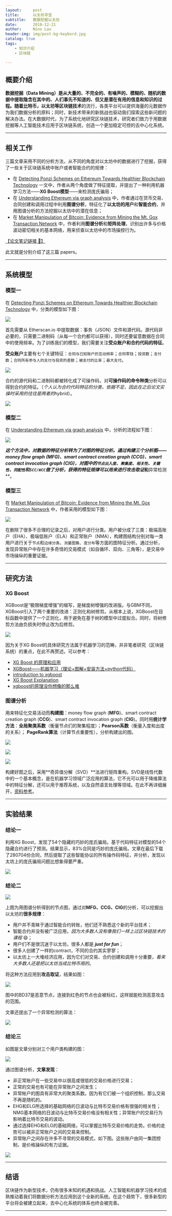 ```yaml
---
layout:     post
title:      以太坊寻宝
subtitle:   数据挖掘以太坊
date:       2018-12-21
author:     Nino Lau
header-img: img/post-bg-keybord.jpg
catalog: true
tags:
    - 知识介绍
    - 区块链

---
```


## 概要介绍

**数据挖掘（Data Mining）**是从大量的、不完全的、有噪声的、模糊的、随机的数据中提取隐含在其中的、人们事先不知道的、但又是潜在有用的信息和知识的过程。随着比特币，以太坊等**区块链技术**的流行，各类平台可以提供海量的元数据作为我们数据分析的原料；同时，新技术带来的新挑战也驱动我们探索这些新问题的解决办法。在大数据时代，为了系统化地研究区块链技术，研究者们致力于用数据挖掘等人工智能技术应用于区块链系统，创造一个更加稳定可控的去中心化系统。



---

## 相关工作

三篇文章采用不同的分析方法，从不同的角度对以太坊中的数据进行了挖掘，获得了一些关于区块链系统中账户或者智能合约的规律：

- 在 [Detecting Ponzi Schemes on Ethereum Towards Healthier Blockchain Technology](https://www.researchgate.net/profile/Weili_Chen4/publication/324509423_Detecting_Ponzi_Schemes_on_Ethereum_Towards_Healthier_Blockchain_Technology/links/5b0a2183a6fdcc8c2532581e/Detecting-Ponzi-Schemes-on-Ethereum-Towards-Healthier-Blockchain-Technology.pdf) 一文中，作者从两个角度做了特征提取，并提出了一种利用机器学习方法——**XG Boost模型**——来检测庞氏骗局；
- 在 [Understanding Ethereum via graph analysis](https://ieeexplore.ieee.org/stamp/stamp.jsp?tp=&arnumber=8486401) 中，作者通过在货币交易、合同创建和调用过程中利用**图谱分析**，特征化了**以太坊的用户**和**智能合约**，并用图谱分析的方法挖掘以太坊中的潜在信息；
- 在 [Market Manipulation of Bitcoin: Evidence from Mining the Mt. Gox Transaction Network](http://www.easyhpc.org/static/homework/appendix/course_69/homework_189/appendix_157.pdf?q=1545127255) 中，作者利用**图谱分析**和**矩阵处理**，识别出许多与价格波动密切相关的基本网络，用来侦查以太坊中的市场操控行为。

[【论文笔记链接 🔗】](https://github.com/LovelyBuggies/Paper_Notes/tree/master/Notes)

此文就是分别介绍了这三篇 papers。



---

## 系统模型

### 模型一

在 [Detecting Ponzi Schemes on Ethereum Towards Healthier Blockchain Technology](https://www.researchgate.net/profile/Weili_Chen4/publication/324509423_Detecting_Ponzi_Schemes_on_Ethereum_Towards_Healthier_Blockchain_Technology/links/5b0a2183a6fdcc8c2532581e/Detecting-Ponzi-Schemes-on-Ethereum-Towards-Healthier-Blockchain-Technology.pdf) 中，分类的模型如下图：

![](https://ws3.sinaimg.cn/large/006tNbRwly1fyd97wrjykj30o40c00u0.jpg)

首先需要从 Etherscan.io 中提取数据：事务（JSON）文件和源代码。源代码非必要的，只需要二进制码（从每一个合约都可以获得），同时还要留意数据在合同中的使用频率。为了训练我们的模型，我们需要关注**受众账户和合约代码的特征**。

**受众账户**主要有七个关键特征：`合同与已知账户的互动频率`；`合同零钱`；`投资数`；`支付数`；`合同所有参与人的支付与投资的差额`；`被支付的比率`；`最大支付`。

![](https://ws3.sinaimg.cn/large/006tNbRwgy1fyedymsc5qj319w0iu78f.jpg)

合约的源代码和二进制码都被转化成了可操作码，对**可操作码的命令种类**分析可以得到合约的特征。（*个人认为合约代码特征的分类，依据不足，因此在之后论文实操时采用的往往是两者的hybrid*）。

![](https://ws4.sinaimg.cn/bmiddle/006tNbRwgy1fydai0hfg2j31760m4q8g.jpg)



### 模型二

在 [Understanding Ethereum via graph analysis](https://ieeexplore.ieee.org/stamp/stamp.jsp?tp=&arnumber=8486401)  中，分析的流程如下图：

![](https://ws4.sinaimg.cn/large/006tNbRwgy1fyecpvzfdvj30ms0bg406.jpg)

***这个方法中，对数据的特征分析转为了对图的特征分析。***通过构建三个分析图——money flow graph (**MFG**)、smart contract creation graph (**CCG**)、smart contract invocation graph (**CIG**)，对图中的`节点出入度`、`聚集度`、`相关性`、`关键性`、`同配性`和`SCC/WCC`做了分析，获得的特征规律可以用来进行**攻击取证**和**异常检测**。



### 模型三

在 [Market Manipulation of Bitcoin: Evidence from Mining the Mt. Gox Transaction Network](http://www.easyhpc.org/static/homework/appendix/course_69/homework_189/appendix_157.pdf?q=1545127255) 中，作者采用的模型如下图：

![](https://ws4.sinaimg.cn/large/006tNbRwly1fyecx6l5naj30oo0g4wg5.jpg)

在删除了很多不合理的记录之后，对用户进行分类。用户被分成了三类：极端高账户（EHA）、极端低账户（ELA）和正常账户（NMA），构建图结构分别对每一类用户进行关于`节点`和`边缘分类`、`测量图簇`、`度分布`等方面的图特征分析。通过分析，发现异常账户中存在许多奇怪的交易模式（如自循环、双向、三角等），是交易中市场操纵的重要证据。



---

## 研究方法

### XG Boost

XGBoost是“极限梯度增强”的缩写，是梯度树增强的改进版。与GBM不同，XGBoost引入了两个重要的改进：正则化和树修剪。从根本上说，XGBoost在目标函数中提供了一个正则化，用于避免在基于树的模型中过度拟合。同时，将树修剪方法由负损失时停止改为后修剪。

![](https://ws4.sinaimg.cn/large/006tNbRwgy1fyee4a80k4j321g0u0agy.jpg)

因为关于XG Boost的具体研究方法属于机器学习的范畴，并非笔者研究（区块链系统）的重点，在此不再赘述。可以参考：

- [XG Boost 的原理和应用](https://www.cnblogs.com/zhouxiaohui888/p/6008368.html)
- [XGBoost——机器学习（理论+图解+安装方法+python代码）](https://blog.csdn.net/huacha__/article/details/81029680)
- [introduction to xgboost](https://xgboost.readthedocs.io/en/latest/tutorials/model.html)
- [XG Boost Explanation](https://pan.baidu.com/s/1dF2mDbz)
- [xgboost的原理没你想像的那么难](https://www.jianshu.com/p/7467e616f227)



### 图谱分析

用来特征化交易活动而**构建图**：money flow graph (**MFG**)、smart contract creation graph (**CCG**)、smart contract invocation graph (**CIG**)。同时用**统计学方法**：**全局聚类系数**（衡量节点们的聚集程度）；**Pearson系数**（衡量入度和出度的关系）； **PageRank算法**（计算节点重要性），分析构建出的图。

![](https://ws1.sinaimg.cn/large/006tNbRwgy1fyedqw0l23j30ru08yq4i.jpg)

![](https://ws2.sinaimg.cn/large/006tNbRwgy1fyeey3g9xqj30q80dyta7.jpg)

![](https://ws3.sinaimg.cn/large/006tNbRwgy1fyee28b1b8j30om0aadhb.jpg)

构建好图之后，采用**奇异值分解（SVD）**法进行矩阵重构。SVD是线性代数中的一个基本概念，是在机器学习领域广泛应用的算法，它不光可以用于降维算法中的特征分解，还可以用于推荐系统，以及自然语言处理等领域。在此不再详细展开，[资料参考](http://www.cnblogs.com/pinard/p/6251584.html)。



---

## 实验结果

### 结论一

利用XG Boost，发现了54个隐藏的巧妙的庞氏骗局。基于代码特征对模型的54个隐藏合约进行了预测。结果显示，83%合同是巧妙的庞氏骗局。文章在最后下载了280704份合同，然后提取了这些智能协议的所有操作码特征，并分析，发现以太坊上的庞氏骗局问题比想象得要严重。

![](https://ws3.sinaimg.cn/bmiddle/006tNbRwly1fyee70e6dbj30oy0iimyb.jpg)



### 结论二

![](https://ws3.sinaimg.cn/bmiddle/006tNbRwgy1fyeee4compj30pk0bqq5h.jpg)

上图为用图谱分析得到的节点图，通过对**MFG、CCG、CIG**的分析，可以挖掘出以太坊的**很多规律**：

- 用户并不青睐于通过智能合约转账，他们还不熟悉这个新的平台技术；
- 智能合约并没有被广泛应用，*因为大多数人没有像我们一样上过区块链技术的课程* 😄；
- 用户们不是很沉迷于以太坊，很多人都是 ***just for fun***；
- 很多人创建了一样的contract，不同的合约其实寥寥；
- 以太坊上一大堆经济应用，因为它们对交易、合约创建和调用十分重要，*看来大多数人还是把以太坊当成比特币用的*。

将这种方法应用到**攻击取证**，结果如图：

![](https://ws4.sinaimg.cn/bmiddle/006tNbRwly1fyeej2b12zj30im0cojsb.jpg)

图中的BD37是恶意节点，连接到红色的节点也会被标红，这样就能检测恶意攻击的范围。

文章还提出了一个异常检测的算法：

![](https://ws4.sinaimg.cn/bmiddle/006tNbRwgy1fye6lr8zutj30mu0js77a.jpg)



### 结论三

如图是文章分别对三个用户类构建的图：

![](https://ws2.sinaimg.cn/large/006tNbRwly1fyeewjkyn2j30py0deq57.jpg)

通过图谱分析，**文章发现**：

- 非正常账户在一些交易中以很高或很低的交易价格进行交易；
- 正常的交易也有可能在异常账户之间发生；
- 异常帐户的图具有非常大的聚类系数。因为有它们被一个组织控制，那么交易不再是随机的。
- EHG和ELG所选择的基础网络的日波动与比特币交易价格有很强的相关性；NMG基本网络的日波动与比特币交易价格没有相关性；异常账户的交易行为影响着比特币交易的波动。
- 通过选择EHG和ELG的基础网络，可以掌握比特币交易价格的走势。价格的走势可以被非正常账户之间的交易来控制。
- 异常账户之间存在许多不寻常的交易模式，如下图。这些账户由同一集团控制，是价格操纵的有力证据。

![](https://ws2.sinaimg.cn/bmiddle/006tNbRwgy1fyef1zxpyaj31970u0wke.jpg)



---

## 结语

区块链作为新型技术，仍有很多未知的机遇和挑战。人工智能和机器学习技术的成熟推动着我们将数据分析方法应用到这个全新的系统。在这个趋势下，很多新型的平台将会被建立起来，去中心化系统的体系也终会被完善。



---
